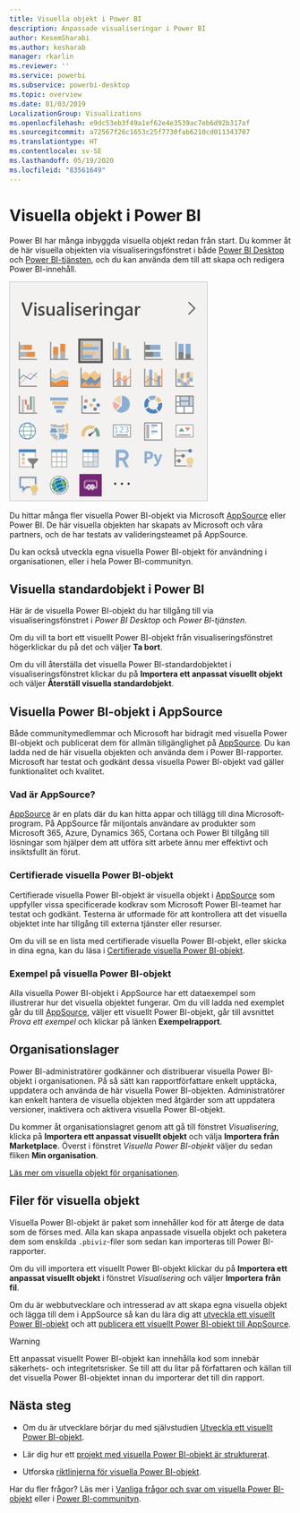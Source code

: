 ```yaml
---
title: Visuella objekt i Power BI
description: Anpassade visualiseringar i Power BI
author: KesemSharabi
ms.author: kesharab
manager: rkarlin
ms.reviewer: ''
ms.service: powerbi
ms.subservice: powerbi-desktop
ms.topic: overview
ms.date: 01/03/2019
LocalizationGroup: Visualizations
ms.openlocfilehash: e9dc53eb3f49a1ef62e4e3539ac7eb6d92b317af
ms.sourcegitcommit: a72567f26c1653c25f7730fab6210cd011343707
ms.translationtype: HT
ms.contentlocale: sv-SE
ms.lasthandoff: 05/19/2020
ms.locfileid: "83561649"
---
```

# <a name="visuals-in-power-bi"></a>Visuella objekt i Power BI

Power BI har många inbyggda visuella objekt redan från start. Du kommer åt de här visuella objekten via visualiseringsfönstret i både [Power BI Desktop](https://powerbi.microsoft.com/desktop/) och [Power BI-tjänsten](https://app.powerbi.com), och du kan använda dem till att skapa och redigera Power BI-innehåll.

![visualiseringar](media/power-bi-custom-visuals/power-bi-visualizations.png)

Du hittar många fler visuella Power BI-objekt via Microsoft [AppSource](https://nam06.safelinks.protection.outlook.com/?url=https%3A%2F%2Fappsource.microsoft.com%2Fen-us%2Fmarketplace%2Fapps%3Fpage%3D1%26product%3Dpower-bi-visuals&data=02%7C01%7CKesem.Sharabi%40microsoft.com%7C6d9286afacb3468d4cde08d740b76694%7C72f988bf86f141af91ab2d7cd011db47%7C1%7C0%7C637049028749147718&sdata=igWm0e1vXdgGcbyvngQBrHQVAkahPnxPC1ZhUPntGI8%3D&reserved=0) eller Power BI. De här visuella objekten har skapats av Microsoft och våra partners, och de har testats av valideringsteamet på AppSource.

Du kan också utveckla egna visuella Power BI-objekt för användning i organisationen, eller i hela Power BI-communityn.

## <a name="default-power-bi-visuals"></a>Visuella standardobjekt i Power BI

Här är de visuella Power BI-objekt du har tillgång till via visualiseringsfönstret i *Power BI Desktop* och *Power BI-tjänsten*.

Om du vill ta bort ett visuellt Power BI-objekt från visualiseringsfönstret högerklickar du på det och väljer **Ta bort**.

Om du vill återställa det visuella Power BI-standardobjektet i visualiseringsfönstret klickar du på **Importera ett anpassat visuellt objekt** och väljer **Återställ visuella standardobjekt**. 

## <a name="appsource-power-bi-visuals"></a>Visuella Power BI-objekt i AppSource

Både communitymedlemmar och Microsoft har bidragit med visuella Power BI-objekt och publicerat dem för allmän tillgänglighet på [AppSource](https://appsource.microsoft.com/marketplace/apps?product=power-bi-visuals). Du kan ladda ned de här visuella objekten och använda dem i Power BI-rapporter. Microsoft har testat och godkänt dessa visuella Power BI-objekt vad gäller funktionalitet och kvalitet.

### <a name="what-is-appsource"></a>Vad är AppSource?

[AppSource](https://appsource.microsoft.com/marketplace/apps?product=power-bi-visuals) är en plats där du kan hitta appar och tillägg till dina Microsoft-program. På AppSource får miljontals användare av produkter som Microsoft 365, Azure, Dynamics 365, Cortana och Power BI tillgång till lösningar som hjälper dem att utföra sitt arbete ännu mer effektivt och insiktsfullt än förut.

### <a name="certified-power-bi-visuals"></a>Certifierade visuella Power BI-objekt

Certifierade visuella Power BI-objekt är visuella objekt i [AppSource](https://nam06.safelinks.protection.outlook.com/?url=https%3A%2F%2Fappsource.microsoft.com%2Fen-us%2Fmarketplace%2Fapps%3Fpage%3D1%26product%3Dpower-bi-visuals&data=02%7C01%7CKesem.Sharabi%40microsoft.com%7C6d9286afacb3468d4cde08d740b76694%7C72f988bf86f141af91ab2d7cd011db47%7C1%7C0%7C637049028749147718&sdata=igWm0e1vXdgGcbyvngQBrHQVAkahPnxPC1ZhUPntGI8%3D&reserved=0) som uppfyller vissa specificerade kodkrav som Microsoft Power BI-teamet har testat och godkänt. Testerna är utformade för att kontrollera att det visuella objektet inte har tillgång till externa tjänster eller resurser.

Om du vill se en lista med certifierade visuella Power BI-objekt, eller skicka in dina egna, kan du läsa i [Certifierade visuella Power BI-objekt](power-bi-custom-visuals-certified.md).

### <a name="samples-for-power-bi-visuals"></a>Exempel på visuella Power BI-objekt

Alla visuella Power BI-objekt i AppSource har ett dataexempel som illustrerar hur det visuella objektet fungerar. Om du vill ladda ned exemplet går du till [AppSource](https://nam06.safelinks.protection.outlook.com/?url=https%3A%2F%2Fappsource.microsoft.com%2Fen-us%2Fmarketplace%2Fapps%3Fpage%3D1%26product%3Dpower-bi-visuals&data=02%7C01%7CKesem.Sharabi%40microsoft.com%7C6d9286afacb3468d4cde08d740b76694%7C72f988bf86f141af91ab2d7cd011db47%7C1%7C0%7C637049028749147718&sdata=igWm0e1vXdgGcbyvngQBrHQVAkahPnxPC1ZhUPntGI8%3D&reserved=0), väljer ett visuellt Power BI-objekt, går till avsnittet *Prova ett exempel* och klickar på länken **Exempelrapport**.

## <a name="organizational-store"></a>Organisationslager

Power BI-administratörer godkänner och distribuerar visuella Power BI-objekt i organisationen. På så sätt kan rapportförfattare enkelt upptäcka, uppdatera och använda de här visuella Power BI-objekten. Administratörer kan enkelt hantera de visuella objekten med åtgärder som att uppdatera versioner, inaktivera och aktivera visuella Power BI-objekt.

Du kommer åt organisationslagret genom att gå till fönstret *Visualisering*, klicka på **Importera ett anpassat visuellt objekt** och välja **Importera från Marketplace**. Överst i fönstret *Visuella Power BI-objekt* väljer du sedan fliken **Min organisation**.

[Läs mer om visuella objekt för organisationen](power-bi-custom-visuals-organization.md).

## <a name="visual-files"></a>Filer för visuella objekt

Visuella Power BI-objekt är paket som innehåller kod för att återge de data som de förses med. Alla kan skapa anpassade visuella objekt och paketera dem som enskilda `.pbiviz`-filer som sedan kan importeras till Power BI-rapporter.

Om du vill importera ett visuellt Power BI-objekt klickar du på **Importera ett anpassat visuellt objekt** i fönstret *Visualisering* och väljer **Importera från fil**.

Om du är webbutvecklare och intresserad av att skapa egna visuella objekt och lägga till dem i AppSource så kan du lära dig att [utveckla ett visuellt Power BI-objekt](custom-visual-develop-tutorial.md) och att [publicera ett visuellt Power BI-objekt till AppSource](office-store.md).

> [!WARNING]
> Ett anpassat visuellt Power BI-objekt kan innehålla kod som innebär säkerhets- och integritetsrisker. Se till att du litar på författaren och källan till det visuella Power BI-objektet innan du importerar det till din rapport.

## <a name="next-steps"></a>Nästa steg

* Om du är utvecklare börjar du med självstudien [Utveckla ett visuellt Power BI-objekt](custom-visual-develop-tutorial.md).

* Lär dig hur ett [projekt med visuella Power BI-objekt är strukturerat](visual-project-structure.md).

* Utforska [riktlinjerna för visuella Power BI-objekt](guidelines-powerbi-visuals.md).

Har du fler frågor? Läs mer i [Vanliga frågor och svar om visuella Power BI-objekt](power-bi-custom-visuals-faq.md) eller i [Power BI-communityn](https://community.powerbi.com/).